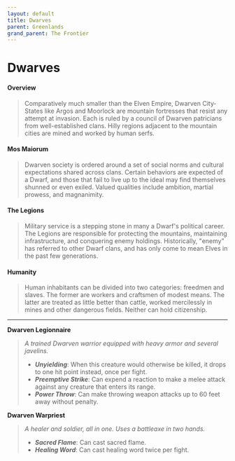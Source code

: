 ```yaml
---
layout: default
title: Dwarves
parent: Greenlands
grand_parent: The Frontier
---
```


# Dwarves

#### Overview

> Comparatively much smaller than the Elven Empire, Dwarven City-States like Argos and Moorlock are mountain fortresses that resist any attempt at invasion. Each is ruled by a council of Dwarven patricians from well-established clans. Hilly regions adjacent to the mountain cities are mined and worked by human serfs.

#### Mos Maiorum

> Dwarven society is ordered around a set of social norms and cultural expectations shared across clans. Certain behaviors are expected of a Dwarf, and those that fail to live up to the ideal may find themselves shunned or even exiled. Valued qualities include ambition, martial prowess, and magnanimity.

#### The Legions

> Military service is a stepping stone in many a Dwarf's political career. The Legions are responsible for protecting the mountains, maintaining infrastructure, and conquering enemy holdings. Historically, "enemy" has referred to other Dwarf clans, and has only come to mean Elves in the past few generations.

#### Humanity

> Human inhabitants can be divided into two categories: freedmen and slaves. The former are workers and craftsmen of modest means. The latter are treated as little better than cattle, worked mercilessly in mines and other dangerous fields. Neither can hold citizenship.

---

**Dwarven Legionnaire**

> _A trained Dwarven warrior equipped with heavy armor and several javelins._
>
> * ***Unyielding***: When this creature would otherwise be killed, it drops to one hit point instead, once per fight.
> * ***Preemptive Strike***: Can expend a reaction to make a melee attack against any creature that enters its range.
> * ***Power Throw***: Can make throwing weapon attacks up to 60 feet away without penalty.

**Dwarven Warpriest**

> _A healer and soldier, all in one. Uses a battleaxe in two hands._
>
> * ***Sacred Flame***: Can cast sacred flame.
> * ***Healing Word***: Can cast healing word twice per fight.

